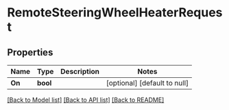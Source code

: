# RemoteSteeringWheelHeaterRequest

## Properties
Name | Type | Description | Notes
------------ | ------------- | ------------- | -------------
**On** | **bool** |  | [optional] [default to null]

[[Back to Model list]](../README.md#documentation-for-models) [[Back to API list]](../README.md#documentation-for-api-endpoints) [[Back to README]](../README.md)


